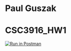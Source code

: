 # Paul Guszak
# CSC3916_HW1
[![Run in Postman](https://run.pstmn.io/button.svg)](https://app.getpostman.com/run-collection/e66f8001848c831b2332)
